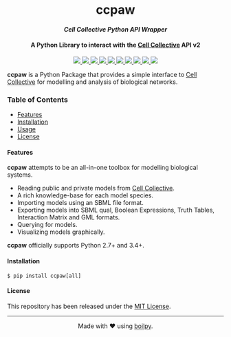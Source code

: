 <div align="center">
    <h1>
      ccpaw
    </h1>
    <h4><i>Cell Collective Python API Wrapper</i></h4>
    <h4>
      A Python Library to interact with the 
      <a href="https://cellcollective.org">Cell Collective</a> API v2
    </h4>
</div>

<p align="center">
    <a href="https://travis-ci.org/achillesrasquinha/ccpaw">
        <img src="https://img.shields.io/travis/achillesrasquinha/ccpaw.svg?style=flat-square">
    </a>
    <a href="https://ci.appveyor.com/project/achillesrasquinha/ccpaw">
        <img src="https://img.shields.io/appveyor/ci/achillesrasquinha/ccpaw.svg?style=flat-square&logo=appveyor">
    </a>
    <a href="https://coveralls.io/github/achillesrasquinha/ccpaw">
        <img src="https://img.shields.io/coveralls/github/achillesrasquinha/ccpaw.svg?style=flat-square">
    </a>
    <a href="https://pypi.org/project/ccpaw/">
		<img src="https://img.shields.io/pypi/v/ccpaw.svg?style=flat-square">
	</a>
    <a href="https://pypi.org/project/ccpaw/">
		<img src="https://img.shields.io/pypi/l/ccpaw.svg?style=flat-square">
	</a>
    <a href="https://pypi.org/project/ccpaw/">
		<img src="https://img.shields.io/pypi/pyversions/ccpaw.svg?style=flat-square">
	</a>
    <a href="https://hub.docker.com/r/achillesrasquinha/ccpaw">
		<img src="https://img.shields.io/docker/build/achillesrasquinha/ccpaw.svg?style=flat-square&logo=docker">
	</a>
    <a href="https://git.io/boilpy">
      <img src="https://img.shields.io/badge/made%20with-boilpy-red.svg?style=flat-square">
    </a>
	<a href="https://saythanks.io/to/achillesrasquinha">
		<img src="https://img.shields.io/badge/Say%20Thanks-🦉-1EAEDB.svg?style=flat-square">
	</a>
	<a href="https://paypal.me/achillesrasquinha">
		<img src="https://img.shields.io/badge/donate-💵-f44336.svg?style=flat-square">
	</a>
</p>

**ccpaw** is a Python Package that provides a simple interface to 
[Cell Collective](https://cellcollective.org) for modelling and analysis of 
biological networks.

### Table of Contents
* [Features](#Features)
* [Installation](#installation)
* [Usage](#usage)
* [License](#license)

#### Features

**ccpaw** attempts to be an all-in-one toolbox for modelling biological systems.

* Reading public and private models from [Cell Collective](https://cellcollective.org).
* A rich knowledge-base for each model species.
* Importing models using an SBML file format.
* Exporting models into SBML qual, Boolean Expressions, Truth Tables, Interaction Matrix and GML formats.
* Querying for models.
* Visualizing models graphically.

**ccpaw** officially supports Python 2.7+ and 3.4+.

#### Installation

```shell
$ pip install ccpaw[all]
```

#### License

This repository has been released under the [MIT License](LICENSE).

---

<div align="center">
  Made with ❤️ using <a href="https://git.io/boilpy">boilpy</a>.
</div>